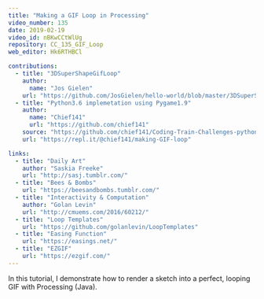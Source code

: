 ```yaml
---
title: "Making a GIF Loop in Processing"
video_number: 135
date: 2019-02-19
video_id: nBKwCCtWlUg
repository: CC_135_GIF_Loop
web_editor: Hk6RTHBCl

contributions:
  - title: "3DSuperShapeGifLoop"
    author:
      name: "Jos Gielen"
    url: "https://github.com/JosGielen/hello-world/blob/master/3DSuperShapeGifLoop.gif"
  - title: "Python3.6 implemetation using Pygame1.9"
    author:
      name: "Chief141"
      url: "https://github.com/chief141"
    source: "https://github.com/chief141/Coding-Train-Challenges-python/tree/master/making-GIF-loop"
    url: "https://repl.it/@chief141/making-GIF-loop"

links:
  - title: "Daily Art"
    author: "Saskia Freeke"
    url: "http://sasj.tumblr.com/"
  - title: "Bees & Bombs"
    url: "https://beesandbombs.tumblr.com/"
  - title: "Interactivity & Computation"
    author: "Golan Levin"
    url: "http://cmuems.com/2016/60212/"
  - title: "Loop Templates"
    url: "https://github.com/golanlevin/LoopTemplates"
  - title: "Easing Function"
    url: "https://easings.net/"
  - title: "EZGIF"
    url: "https://ezgif.com/"
---
```


In this tutorial, I demonstrate how to render a sketch into a perfect, looping GIF with Processing (Java).
